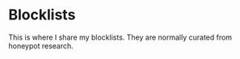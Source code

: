 # Blocklists

This is where I share my blocklists. 
They are normally curated from honeypot research.
